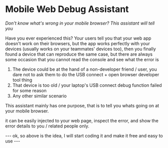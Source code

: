 # Mobile Web Debug Assistant
*Don't know what's wrong in your mobile browser? This assistant will tell you*

Have you ever experienced this? Your users tell you that your web app doesn't work on their browsers, but the app works perfectly with your devices (usually works on your teammates' devices too), then you finally found a device that can reproduce the same case, but there are always some occasion that you cannot read the console and see what the error is

1. The device could be at the hand of a non-developer friend / user, you dare not to ask them to do the USB connect + open browser developer tool thing
2. That device is too old / your laptop's USB connect debug function failed for some reason
3. Any other similar scenario

This assistant mainly has one purpose, that is to tell you whats going on at your mobile browser.

it can be easily injected to your web page, inspect the error, and show the error details to you / related people only.

--- ok, so above is the idea, I will start coding it and make it free and easy to use ---
